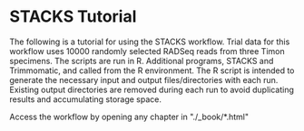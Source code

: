 # STACKS Tutorial

The following is a tutorial for using the STACKS workflow. Trial data for this workflow uses 10000 randomly selected RADSeq reads from three Timon specimens. The scripts are run in R. Additional programs, STACKS and Trimmomatic, and called from the R environment. The R script is intended to generate the necessary input and output files/directories with each run. Existing output directories are removed during each run to avoid duplicating results and accumulating storage space. 

Access the workflow by opening any chapter in "./_book/*.html"